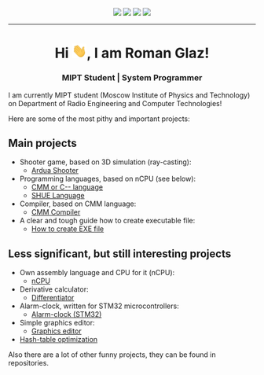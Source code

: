<p align="center">
    <img src="https://img.shields.io/badge/Age-18-blue" />
    <img src="https://img.shields.io/badge/Focus-System%20Programming-green" />
    <img src="https://img.shields.io/badge/Lives-Russia-success" />
    <img src="https://img.shields.io/badge/Languages-English%20%26%20Russian-brightgreen" />
</p>

<hr>

<h1 align="center">Hi <img src="https://raw.githubusercontent.com/ABSphreak/ABSphreak/master/gifs/Hi.gif" width="30px">, I am Roman Glaz! </h1>
<h3 align="center">MIPT Student | System Programmer </h3>

I am currently MIPT student (Moscow Institute of Physics and Technology) on Department of Radio Engineering and Computer Technologies!

Here are some of the most pithy and important projects:

## Main projects

* Shooter game, based on 3D simulation (ray-casting):
    * [Ardua Shooter](https://github.com/Vokerlee/ArduaShooter)
* Programming languages, based on nCPU (see below):
    * [CMM or C-- language](https://github.com/Vokerlee/CMM-Language)
    * [SHUE Language](https://github.com/Vokerlee/SHUE-Language)
* Compiler, based on CMM language:
	* [CMM Compiler](https://github.com/Vokerlee/CMM-Compiler)
* A clear and tough guide how to create executable file:
    * [How to create EXE file](https://github.com/Vokerlee/Create-EXE-in-20-minutes)


## Less significant, but still interesting projects
* Own assembly language and CPU for it (nCPU):
    * [nCPU](https://github.com/Vokerlee/Compiler-technologies/tree/master/5.%20nCPU)
* Derivative calculator:
	* [Differentiator](https://github.com/Vokerlee/Compiler-technologies/tree/master/8.%20Differentiator)
* Alarm-clock, written for STM32 microcontrollers:
    * [Alarm-clock (STM32)](https://github.com/Vokerlee/Alarm-Clock-STM32)
* Simple graphics editor:
    * [Graphics editor](https://github.com/Vokerlee/Graphics-editor)
* [Hash-table optimization](https://github.com/Vokerlee/Assembly/tree/main/5.2.%20Hash-table's%20optimization)

Also there are a lot of other funny projects, they can be found in repositories.
